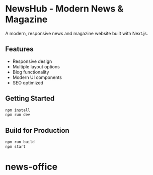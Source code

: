 # NewsHub - Modern News & Magazine

A modern, responsive news and magazine website built with Next.js.

## Features

- Responsive design
- Multiple layout options
- Blog functionality
- Modern UI components
- SEO optimized

## Getting Started

```bash
npm install
npm run dev
```

## Build for Production

```bash
npm run build
npm start
```
# news-office
